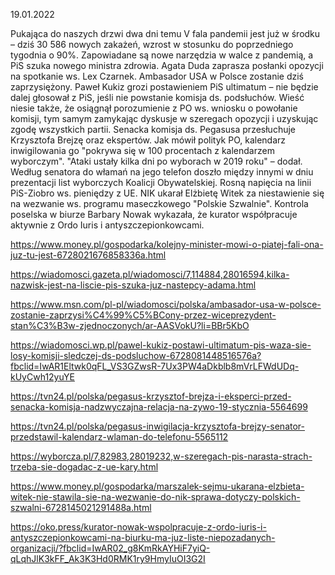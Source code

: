 19.01.2022

Pukająca do naszych drzwi dwa dni temu V fala pandemii jest już w środku – dziś 30 586 nowych zakażeń, wzrost w stosunku do poprzedniego tygodnia o 90%. Zapowiadane są nowe narzędzia w walce z pandemią, a PiS szuka nowego ministra zdrowia. Agata Duda zaprasza posłanki opozycji na spotkanie ws. Lex Czarnek. Ambasador USA w Polsce zostanie dziś zaprzysiężony. Paweł Kukiz grozi postawieniem PiS ultimatum – nie będzie dalej głosował z PiS, jeśli nie powstanie komisja ds. podsłuchów. Wieść niesie także, że osiągnął porozumienie z PO ws. wniosku o powołanie komisji, tym samym zamykając dyskusje w szeregach opozycji i uzyskując zgodę wszystkich partii. Senacka komisja ds. Pegasusa przesłuchuje Krzysztofa Brejzę oraz ekspertów. Jak mówił polityk PO, kalendarz inwigilowania go "pokrywa się w 100 procentach z kalendarzem wyborczym". "Ataki ustały kilka dni po wyborach w 2019 roku" – dodał. Według senatora do włamań na jego telefon doszło między innymi w dniu prezentacji list wyborczych Koalicji Obywatelskiej. Rosną napięcia na linii PiS-Ziobro ws. pieniędzy z UE. NIK ukarał Elżbietę Witek za niestawienie się na wezwanie ws. programu maseczkowego "Polskie Szwalnie". Kontrola poselska w biurze Barbary Nowak wykazała, że kurator współpracuje aktywnie z Ordo Iuris i antyszczepionkowcami.

https://www.money.pl/gospodarka/kolejny-minister-mowi-o-piatej-fali-ona-juz-tu-jest-6728021676858336a.html

https://wiadomosci.gazeta.pl/wiadomosci/7,114884,28016594,kilka-nazwisk-jest-na-liscie-pis-szuka-juz-nastepcy-adama.html

https://www.msn.com/pl-pl/wiadomosci/polska/ambasador-usa-w-polsce-zostanie-zaprzysi%C4%99%C5%BCony-przez-wiceprezydent-stan%C3%B3w-zjednoczonych/ar-AASVokU?li=BBr5KbO

https://wiadomosci.wp.pl/pawel-kukiz-postawi-ultimatum-pis-waza-sie-losy-komisji-sledczej-ds-podsluchow-6728081448516576a?fbclid=IwAR1Eltwk0qFL_VS3GZwsR-7Ux3PW4aDkblb8mVrLFWdUDq-kUyCwh12yuYE

https://tvn24.pl/polska/pegasus-krzysztof-brejza-i-eksperci-przed-senacka-komisja-nadzwyczajna-relacja-na-zywo-19-stycznia-5564699

https://tvn24.pl/polska/pegasus-inwigilacja-krzysztofa-brejzy-senator-przedstawil-kalendarz-wlaman-do-telefonu-5565112

https://wyborcza.pl/7,82983,28019232,w-szeregach-pis-narasta-strach-trzeba-sie-dogadac-z-ue-kary.html

https://www.money.pl/gospodarka/marszalek-sejmu-ukarana-elzbieta-witek-nie-stawila-sie-na-wezwanie-do-nik-sprawa-dotyczy-polskich-szwalni-6728145021291488a.html

https://oko.press/kurator-nowak-wspolpracuje-z-ordo-iuris-i-antyszczepionkowcami-na-biurku-ma-juz-liste-niepozadanych-organizacji/?fbclid=IwAR02_g8KmRkAYHiF7yiQ-qLqhJlK3kFF_Ak3K3Hd0RMK1ry9HmyIuOI3G2I